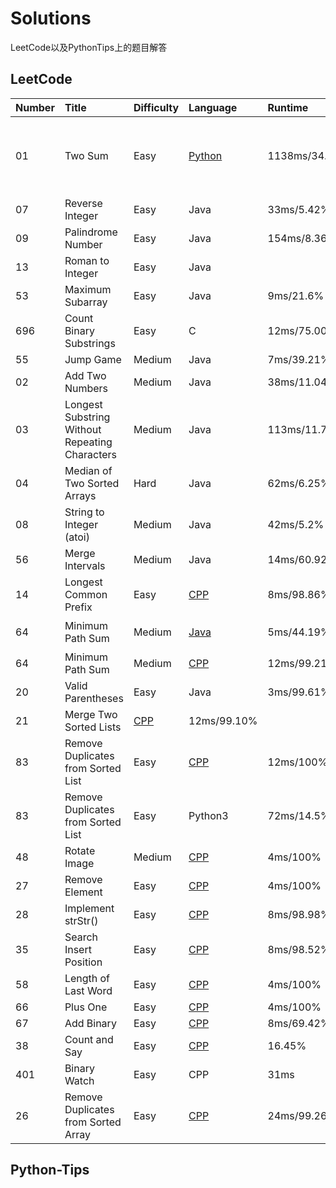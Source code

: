 # Solutions

LeetCode以及PythonTips上的题目解答

## LeetCode

|Number|Title|Difficulty|Language|Runtime|Mind|
|:--|:--|:--|:--|:--|:--|
|01|Two Sum|Easy|[Python](https://github.com/foreverlms/solutions/blob/master/python/leetcode01.py)|1138ms/34.16%|列表转字典，哈希表|
|07|Reverse Integer|Easy|Java|33ms/5.42%||
|09|Palindrome Number|Easy|Java|154ms/8.36%||
|13|Roman to Integer|Easy|Java||
|53|Maximum Subarray|Easy|Java|9ms/21.6%||
|696|Count Binary Substrings|Easy|C|12ms/75.00%||
|55|Jump Game|Medium|Java|7ms/39.21%||
|02|Add Two Numbers|Medium|Java|38ms/11.04%||
|03|Longest Substring Without Repeating Characters|Medium|Java|113ms/11.73%||
|04|Median of Two Sorted Arrays|Hard|Java|62ms/6.25%||
|08|String to Integer (atoi)|Medium|Java|42ms/5.2%||
|56|Merge Intervals|Medium|Java|14ms/60.92%||
|14|Longest Common Prefix|Easy|[CPP](https://github.com/foreverlms/solutions/blob/master/cpp/src/leetcode14.cpp)|8ms/98.86%||
|64|Minimum Path Sum|Medium|[Java](https://github.com/foreverlms/solutions/blob/master/java/src/com/bob/Solution.java)|5ms/44.19%|动态规划|
|64|Minimum Path Sum|Medium|[CPP](https://github.com/foreverlms/solutions/blob/master/cpp/src/leetcode64.cpp)|12ms/99.21%||
|20|Valid Parentheses|Easy|Java|3ms/99.61%||
|21|Merge Two Sorted Lists|[CPP](https://github.com/foreverlms/solutions/blob/master/cpp/src/leetcode21.cpp)|12ms/99.10%||
|83|Remove Duplicates from Sorted List|Easy|[CPP](https://github.com/foreverlms/solutions/blob/master/cpp/src/leetcode83.cpp)|12ms/100%||
|83|Remove Duplicates from Sorted List|Easy|Python3|72ms/14.5%||
|48|Rotate Image|Medium|[CPP](https://github.com/foreverlms/solutions/blob/master/cpp/src/leetcode48.cpp)|4ms/100%||
|27|Remove Element|Easy|[CPP](https://github.com/foreverlms/solutions/blob/master/cpp/src/leetcode21.cpp)|4ms/100%||
|28|Implement strStr()|Easy|[CPP](https://github.com/foreverlms/solutions/blob/master/cpp/src/leetcode28.cpp)|8ms/98.98%||
|35|Search Insert Position|Easy|[CPP](https://github.com/foreverlms/solutions/blob/master/cpp/src/leetcode35.cpp)|8ms/98.52%||
|58|Length of Last Word|Easy|[CPP](https://github.com/foreverlms/solutions/blob/master/cpp/src/leetcod58.cpp)|4ms/100%||
|66|Plus One|Easy|[CPP](https://github.com/foreverlms/solutions/blob/master/cpp/src/leetcode66.cpp)|4ms/100%||
|67|Add Binary|Easy|[CPP](https://github.com/foreverlms/solutions/blob/master/cpp/src/leetcode67.cpp)|8ms/69.42%||
|38|Count and Say|Easy|[CPP](https://github.com/foreverlms/solutions/blob/master/cpp/src/leetcode38.cpp)|16.45%||
|401|Binary Watch|Easy|CPP|31ms||
|26|Remove Duplicates from Sorted Array|Easy|[CPP](https://github.com/foreverlms/solutions/blob/master/cpp/src/leetcode26.cpp)|24ms/99.26%||

## Python-Tips
